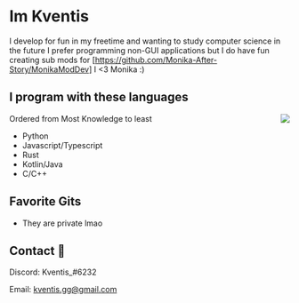 
# Im Kventis

I develop for fun in my freetime and wanting to study computer science in the future
I prefer programming non-GUI applications but I do have fun creating sub mods for [https://github.com/Monika-After-Story/MonikaModDev]
I <3 Monika :)


## I program with these languages
Ordered from Most Knowledge to least
<img src="https://imgur.com/d00S59c.gif" align="right" style="float: right;">

- Python
- Javascript/Typescript
- Rust
- Kotlin/Java
- C/C++

## Favorite Gits

- They are private lmao

## Contact 🥥

Discord: Kventis_#6232

Email: kventis.gg@gmail.com

